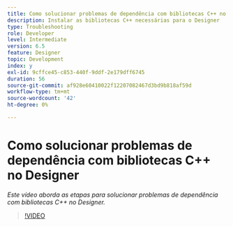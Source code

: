 ```yaml
---
title: Como solucionar problemas de dependência com bibliotecas C++ no Designer
description: Instalar as bibliotecas C++ necessárias para o Designer
type: Troubleshooting
role: Developer
level: Intermediate
version: 6.5
feature: Designer
topic: Development
index: y
exl-id: 9cffce45-c853-440f-9ddf-2e179dff6745
duration: 56
source-git-commit: af928e60410022f12207082467d3bd9b818af59d
workflow-type: tm+mt
source-wordcount: '42'
ht-degree: 0%

---
```


# Como solucionar problemas de dependência com bibliotecas C++ no Designer

*Este vídeo aborda as etapas para solucionar problemas de dependência com bibliotecas C++ no Designer.*

>[!VIDEO](https://video.tv.adobe.com/v/335576?quality=12&learn=on)
